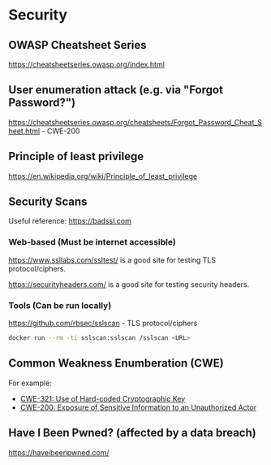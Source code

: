 # Security

## OWASP Cheatsheet Series

   https://cheatsheetseries.owasp.org/index.html

## User enumeration attack (e.g. via "Forgot Password?")

   https://cheatsheetseries.owasp.org/cheatsheets/Forgot_Password_Cheat_Sheet.html - CWE-200

## Principle of least privilege

   https://en.wikipedia.org/wiki/Principle_of_least_privilege

## Security Scans

Useful reference: https://badssl.com

### Web-based (Must be internet accessible)

https://www.ssllabs.com/ssltest/ is a good site for testing TLS protocol/ciphers.

https://securityheaders.com/ is a good site for testing security headers.

### Tools (Can be run locally)

https://github.com/rbsec/sslscan - TLS protocol/ciphers
```bash
docker run --rm -ti sslscan:sslscan /sslscan <URL>
```


## Common Weakness Enumberation (CWE)

For example:
- [CWE-321: Use of Hard-coded Cryptographic Key](https://cwe.mitre.org/data/definitions/321.html )
- [CWE-200: Exposure of Sensitive Information to an Unauthorized Actor](https://cwe.mitre.org/data/definitions/200.html)

## Have I Been Pwned? (affected by a data breach)

https://haveibeenpwned.com/